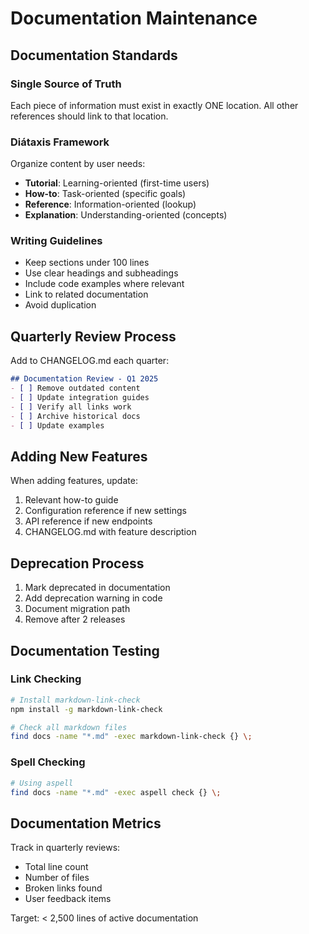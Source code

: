 # Documentation Maintenance

## Documentation Standards

### Single Source of Truth
Each piece of information must exist in exactly ONE location. All other references should link to that location.

### Diátaxis Framework
Organize content by user needs:
- **Tutorial**: Learning-oriented (first-time users)
- **How-to**: Task-oriented (specific goals)
- **Reference**: Information-oriented (lookup)
- **Explanation**: Understanding-oriented (concepts)

### Writing Guidelines
- Keep sections under 100 lines
- Use clear headings and subheadings
- Include code examples where relevant
- Link to related documentation
- Avoid duplication

## Quarterly Review Process

Add to CHANGELOG.md each quarter:
```markdown
## Documentation Review - Q1 2025
- [ ] Remove outdated content
- [ ] Update integration guides
- [ ] Verify all links work
- [ ] Archive historical docs
- [ ] Update examples
```

## Adding New Features

When adding features, update:
1. Relevant how-to guide
2. Configuration reference if new settings
3. API reference if new endpoints
4. CHANGELOG.md with feature description

## Deprecation Process

1. Mark deprecated in documentation
2. Add deprecation warning in code
3. Document migration path
4. Remove after 2 releases

## Documentation Testing

### Link Checking
```bash
# Install markdown-link-check
npm install -g markdown-link-check

# Check all markdown files
find docs -name "*.md" -exec markdown-link-check {} \;
```

### Spell Checking
```bash
# Using aspell
find docs -name "*.md" -exec aspell check {} \;
```

## Documentation Metrics

Track in quarterly reviews:
- Total line count
- Number of files
- Broken links found
- User feedback items

Target: < 2,500 lines of active documentation
